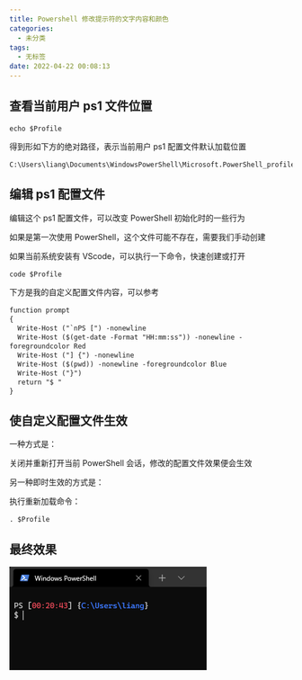 ```yaml
---
title: Powershell 修改提示符的文字内容和颜色
categories:
  - 未分类
tags:
  - 无标签
date: 2022-04-22 00:08:13
---
```


## 查看当前用户 ps1 文件位置

```
echo $Profile
```

得到形如下方的绝对路径，表示当前用户 ps1 配置文件默认加载位置

```
C:\Users\liang\Documents\WindowsPowerShell\Microsoft.PowerShell_profile.ps1
```

## 编辑 ps1 配置文件

编辑这个 ps1 配置文件，可以改变 PowerShell 初始化时的一些行为

如果是第一次使用 PowerShell，这个文件可能不存在，需要我们手动创建

如果当前系统安装有 VScode，可以执行一下命令，快速创建或打开

```
code $Profile
```

下方是我的自定义配置文件内容，可以参考

```
function prompt
{
  Write-Host ("`nPS [") -nonewline
  Write-Host ($(get-date -Format "HH:mm:ss")) -nonewline -foregroundcolor Red
  Write-Host ("] {") -nonewline
  Write-Host ($(pwd)) -nonewline -foregroundcolor Blue
  Write-Host ("}")
  return "$ "
}
```

## 使自定义配置文件生效

一种方式是：

关闭并重新打开当前 PowerShell 会话，修改的配置文件效果便会生效

另一种即时生效的方式是：

执行重新加载命令：

```
. $Profile
```

## 最终效果

![PowerShell自定义提示符](./Powershell-修改提示符的文字内容和颜色/PowerShell自定义提示符.png)